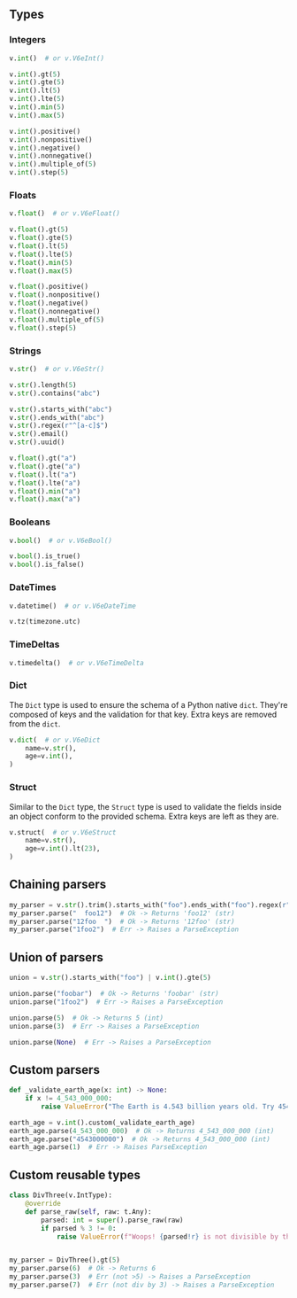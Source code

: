 ## Types

### Integers

```python
v.int()  # or v.V6eInt()

v.int().gt(5)
v.int().gte(5)
v.int().lt(5)
v.int().lte(5)
v.int().min(5)
v.int().max(5)

v.int().positive()
v.int().nonpositive()
v.int().negative()
v.int().nonnegative()
v.int().multiple_of(5)
v.int().step(5)
```

### Floats

```python
v.float()  # or v.V6eFloat()

v.float().gt(5)
v.float().gte(5)
v.float().lt(5)
v.float().lte(5)
v.float().min(5)
v.float().max(5)

v.float().positive()
v.float().nonpositive()
v.float().negative()
v.float().nonnegative()
v.float().multiple_of(5)
v.float().step(5)
```

### Strings

```python
v.str()  # or v.V6eStr()

v.str().length(5)
v.str().contains("abc")

v.str().starts_with("abc")
v.str().ends_with("abc")
v.str().regex(r"^[a-c]$")
v.str().email()
v.str().uuid()

v.float().gt("a")
v.float().gte("a")
v.float().lt("a")
v.float().lte("a")
v.float().min("a")
v.float().max("a")
```

### Booleans

```python
v.bool()  # or v.V6eBool()

v.bool().is_true()
v.bool().is_false()
```

### DateTimes

```python
v.datetime()  # or v.V6eDateTime

v.tz(timezone.utc)
```

### TimeDeltas

```python
v.timedelta()  # or v.V6eTimeDelta
```

### Dict

The `Dict` type is used to ensure the schema of a Python native `dict`. They're
composed of keys and the validation for that key. Extra keys are removed from the `dict`.

```python
v.dict(  # or v.V6eDict
    name=v.str(),
    age=v.int(),
)
```

### Struct

Similar to the `Dict` type, the `Struct` type is used to validate the fields inside an
object conform to the provided schema. Extra keys are left as they are.

```python
v.struct(  # or v.V6eStruct
    name=v.str(),
    age=v.int().lt(23),
)
```

## Chaining parsers

```python
my_parser = v.str().trim().starts_with("foo").ends_with("foo").regex(r"^[a-z0-9]*$")
my_parser.parse("  foo12")  # Ok -> Returns 'foo12' (str)
my_parser.parse("12foo  ")  # Ok -> Returns '12foo' (str)
my_parser.parse("1foo2")  # Err -> Raises a ParseException
```

## Union of parsers

```python
union = v.str().starts_with("foo") | v.int().gte(5)

union.parse("foobar")  # Ok -> Returns 'foobar' (str)
union.parse("1foo2")  # Err -> Raises a ParseException

union.parse(5)  # Ok -> Returns 5 (int)
union.parse(3)  # Err -> Raises a ParseException

union.parse(None)  # Err -> Raises a ParseException
```

## Custom parsers

```python
def _validate_earth_age(x: int) -> None:
    if x != 4_543_000_000:
        raise ValueError("The Earth is 4.543 billion years old. Try 4543000000.")

earth_age = v.int().custom(_validate_earth_age)
earth_age.parse(4_543_000_000)  # Ok -> Returns 4_543_000_000 (int)
earth_age.parse("4543000000")  # Ok -> Returns 4_543_000_000 (int)
earth_age.parse(1)  # Err -> Raises ParseException
```

## Custom reusable types

```python
class DivThree(v.IntType):
    @override
    def parse_raw(self, raw: t.Any):
        parsed: int = super().parse_raw(raw)
        if parsed % 3 != 0:
            raise ValueError(f"Woops! {parsed!r} is not divisible by three")


my_parser = DivThree().gt(5)
my_parser.parse(6)  # Ok -> Returns 6
my_parser.parse(3)  # Err (not >5) -> Raises a ParseException
my_parser.parse(7)  # Err (not div by 3) -> Raises a ParseException
```
